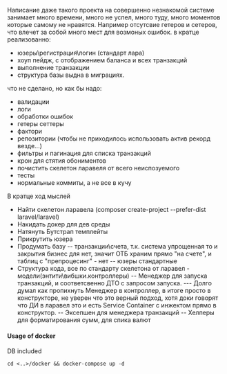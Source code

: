 Написание даже такого проекта на совершенно незнакомой системе занимает много времени, много не успел, много туду, много моментов которые самому не нравятся.
Например отсутсвие гетеров и сетеров, что влечет за собой много мест для возмоных ошибок.
в кратце реализованно:
- юзеры\регистрация\логин (стандарт лара)
- хоуп пейдж, с отображением баланса и всех транзакций
- выполнение транзакции
- структура базы выдна в миграциях.

что не сделано, но как бы надо:
- валидации 
- логи
- обработки ошибок
- гетеры сеттеры
- фактори
- репозитории (чтобы не приходилось использовать актив рекорд везде...)
- фильтры и пагинация для списка транзакций
- крон для стятия обониментов
- почистить скелетон ларавеля от всего неиспозуемого
- тесты
- нормальные коммиты, а не все в кучу

В кратце ход мыслей
- Найти скелетон ларавела (composer create-project --prefer-dist laravel/laravel)
- Накидать докер для дев среды
- Натянуть Бутстрап темплейты
- Прикрутить юзера
- Продумать базу 
-- транзакции\счета, т.к. система упрощенная то и закрытия бизнес для нет, значит ОТБ храним прямо "на счете", и таблиц с "препроцесинг" - нет
-- юзеры стандартные
- Структура кода, все по стандарту скелетона от ларавел - модели(энтити\вибшки.контроллеры)
-- Менеджер для запуска транзакций, и соответсвенно ДТО с запросом запуска.
--- Долго думал как пропихнуть Менеджер в контроллер, в итоге просто в конструкторе, не уверен что это верный подход, хотя доки говорят что ДИ в ларавел это и есть Service Container с инжектом прямо в конструктор.
-- Эксепшен для менеджера транзакций
-- Хелперы для форматирования сумм, для спика валют




#### Usage of docker
DB included

`cd <..>/docker && docker-compose up -d` 

